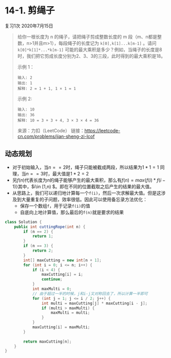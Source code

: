 # 14-1. 剪绳子

复习1次 2020年7月15日

> 给你一根长度为 n 的绳子，请把绳子剪成整数长度的 m 段（m、n都是整数，n>1并且m>1），每段绳子的长度记为 `k[0],k[1]...k[m-1]` 。请问 `k[0]*k[1]*...*k[m-1]` 可能的最大乘积是多少？例如，当绳子的长度是8时，我们把它剪成长度分别为2、3、3的三段，此时得到的最大乘积是18。
>
> 示例 1：
>
> ```
> 输入: 2
> 输出: 1
> 解释: 2 = 1 + 1, 1 × 1 = 1
> ```
>
>
> 示例 2:
>
> ```
> 输入: 10
> 输出: 36
> 解释: 10 = 3 + 3 + 4, 3 × 3 × 4 = 36
> ```
>
> 来源：力扣（LeetCode）
> 链接：https://leetcode-cn.com/problems/jian-sheng-zi-lcof



## 动态规划

- 对于初始输入，当$n==2$时，绳子只能被截成两段，所以结果为$1*1=1$
  同理，当$n==3$时，最大值是$1*2=2$
- 另$f(n)$代表长度为$n$的绳子能够产生的最大乘积，那么有$f(n)=max\{f(i)*f(i-1)\}$其中，$i\in [1,n) $。即在不同的位置截取之后产生的结果的最大值。
- 从思路上，我们可以递归地计算每一个`f(i)`，然后一次求解最大值。但是这涉及到大量重复的子问题，效率很低。因此可以使用备忘录方法优化：
  - 保存一个数组`f`，用于记录`f(i)`的值
  - 自底向上地计算值，那么最后的`f(n)`就是要求的结果



```java
class Solution {
    public int cuttingRope(int n) {
        if (n == 2) {
            return 1;
        }
        if (n == 3) {
            return 2;
        }
        int[] maxCutting = new int[n + 1];
        for (int i = 0; i <= n; i++) {
            if (i < 4) {
                maxCutting[i] = i;
                continue;
            }
            int maxMulti = 0;
            // 由于超过一半的时候，j和i-j又对称回去了，所以计算一半即可
            for (int j = 1; j <= i / 2; j++) {
                int multi = maxCutting[j] * maxCutting[i - j];
                if (multi > maxMulti) {
                    maxMulti = multi;
                }
            }
            maxCutting[i] = maxMulti;
        }
        
        return maxCutting[n];
    }
}
```

